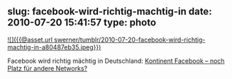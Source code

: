 slug: facebook-wird-richtig-machtig-in
date: 2010-07-20 15:41:57
type: photo
---

[![]({{@asset.url swerner/tumblr/2010-07-20-facebook-wird-richtig-machtig-in-a80487eb35.jpeg}})](http://www.w3b.org/web-20/kontinent-facebook-wieviel-platz-ist-fur-weitere-social-networks.html)

Facebook wird richtig mächtig in Deutschland: [Kontinent Facebook – noch Platz für andere Networks?](http://www.w3b.org/web-20/kontinent-facebook-wieviel-platz-ist-fur-weitere-social-networks.html)
